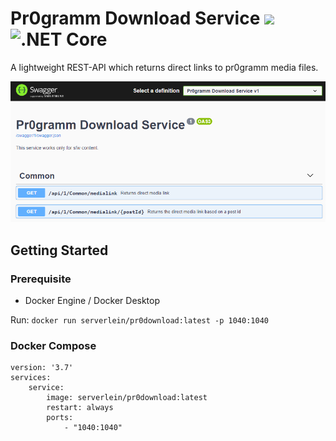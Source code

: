 # Pr0gramm Download Service [![](https://images.microbadger.com/badges/version/serverlein/pr0download.svg)](https://microbadger.com/images/serverlein/pr0download "Get your own version badge on microbadger.com") ![.NET Core](https://github.com/JohannesBauer97/Pr0grammDownloadService/workflows/.NET%20Core/badge.svg?branch=master)
A lightweight REST-API which returns direct links to pr0gramm media files.

![alt text](https://raw.githubusercontent.com/JohannesBauer97/Pr0grammDownloadService/develop/.github/screens/v1.png "Swagger API Documentation")

## Getting Started

### Prerequisite
* Docker Engine / Docker Desktop

Run: `docker run serverlein/pr0download:latest -p 1040:1040`

### Docker Compose
```
version: '3.7'
services:
    service:
        image: serverlein/pr0download:latest
        restart: always
        ports:
            - "1040:1040"
```
